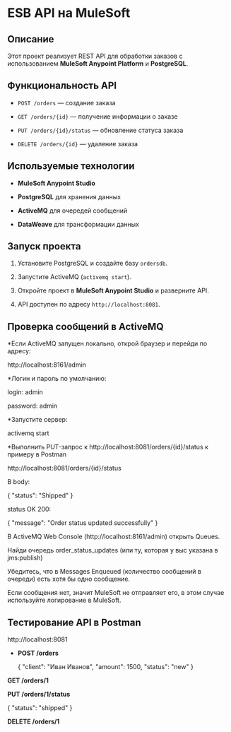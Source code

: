# ESB API на MuleSoft

## Описание

Этот проект реализует REST API для обработки заказов с использованием **MuleSoft Anypoint Platform** и **PostgreSQL**.

## Функциональность API

- `POST /orders` — создание заказа
  
- `GET /orders/{id}` — получение информации о заказе
  
- `PUT /orders/{id}/status` — обновление статуса заказа
  
- `DELETE /orders/{id}` — удаление заказа


## Используемые технологии

- **MuleSoft Anypoint Studio**
  
- **PostgreSQL** для хранения данных
  
- **ActiveMQ** для очередей сообщений
  
- **DataWeave** для трансформации данных


## Запуск проекта

1. Установите PostgreSQL и создайте базу `ordersdb`.
   
2. Запустите ActiveMQ (`activemq start`).
   
3. Откройте проект в **MuleSoft Anypoint Studio** и разверните API.
   
4. API доступен по адресу `http://localhost:8081`.


## Проверка сообщений в ActiveMQ

*Если ActiveMQ запущен локально, открой браузер и перейди по адресу:

http://localhost:8161/admin

*Логин и пароль по умолчанию:

login: admin

password: admin

*Запустите сервер:

activemq start


*Выполнить PUT-запрос к http://localhost:8081/orders/{id}/status к примеру в Postman

http://localhost:8081/orders/{id}/status

В body:

{
  "status": "Shipped"
}

status OK 200:

{
  "message": "Order status updated successfully"
}


В ActiveMQ Web Console (http://localhost:8161/admin) открыть Queues.

Найди очередь order_status_updates (или ту, которая у выс указана в jms:publish)

Убедитесь, что в Messages Enqueued (количество сообщений в очереди) есть хотя бы одно сообщение.

Если сообщения нет, значит MuleSoft не отправляет его, в этом случае используйте логирование в MuleSoft.



## Тестирование API в Postman

http://localhost:8081

- **POST /orders**

  {
    "client": "Иван Иванов",
    "amount": 1500,
    "status": "new"
  }


**GET /orders/1**

**PUT /orders/1/status**

{
  "status": "shipped"
}

**DELETE /orders/1**
